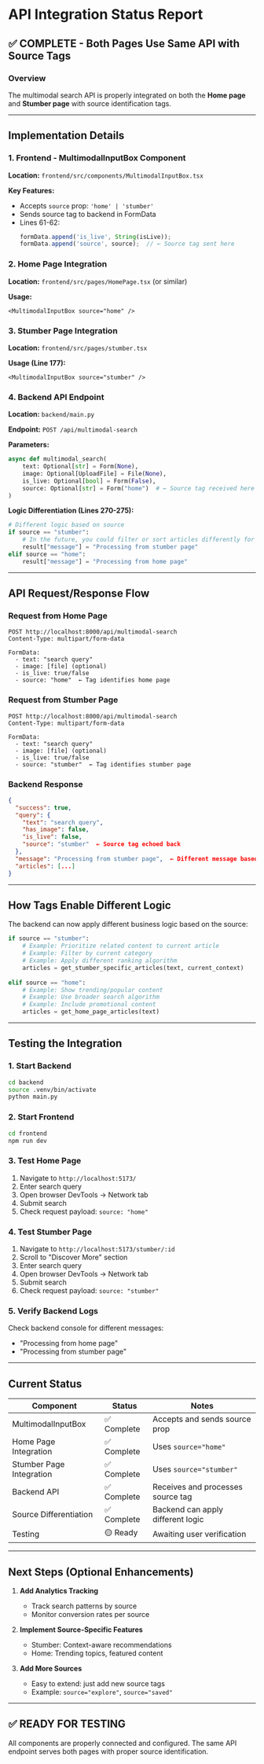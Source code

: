 # API Integration Status Report

## ✅ COMPLETE - Both Pages Use Same API with Source Tags

### Overview
The multimodal search API is properly integrated on both the **Home page** and **Stumber page** with source identification tags.

---

## Implementation Details

### 1. Frontend - MultimodalInputBox Component
**Location:** `frontend/src/components/MultimodalInputBox.tsx`

**Key Features:**
- Accepts `source` prop: `'home' | 'stumber'`
- Sends source tag to backend in FormData
- Lines 61-62:
  ```typescript
  formData.append('is_live', String(isLive));
  formData.append('source', source);  // ← Source tag sent here
  ```

### 2. Home Page Integration
**Location:** `frontend/src/pages/HomePage.tsx` (or similar)

**Usage:**
```tsx
<MultimodalInputBox source="home" />
```

### 3. Stumber Page Integration
**Location:** `frontend/src/pages/stumber.tsx`

**Usage (Line 177):**
```tsx
<MultimodalInputBox source="stumber" />
```

### 4. Backend API Endpoint
**Location:** `backend/main.py`

**Endpoint:** `POST /api/multimodal-search`

**Parameters:**
```python
async def multimodal_search(
    text: Optional[str] = Form(None),
    image: Optional[UploadFile] = File(None),
    is_live: Optional[bool] = Form(False),
    source: Optional[str] = Form("home")  # ← Source tag received here
)
```

**Logic Differentiation (Lines 270-275):**
```python
# Different logic based on source
if source == "stumber":
    # In the future, you could filter or sort articles differently for stumber page
    result["message"] = "Processing from stumber page"
elif source == "home":
    result["message"] = "Processing from home page"
```

---

## API Request/Response Flow

### Request from Home Page
```
POST http://localhost:8000/api/multimodal-search
Content-Type: multipart/form-data

FormData:
  - text: "search query"
  - image: [file] (optional)
  - is_live: true/false
  - source: "home"  ← Tag identifies home page
```

### Request from Stumber Page
```
POST http://localhost:8000/api/multimodal-search
Content-Type: multipart/form-data

FormData:
  - text: "search query"
  - image: [file] (optional)
  - is_live: true/false
  - source: "stumber"  ← Tag identifies stumber page
```

### Backend Response
```json
{
  "success": true,
  "query": {
    "text": "search query",
    "has_image": false,
    "is_live": false,
    "source": "stumber"  ← Source tag echoed back
  },
  "message": "Processing from stumber page",  ← Different message based on source
  "articles": [...]
}
```

---

## How Tags Enable Different Logic

The backend can now apply different business logic based on the source:

```python
if source == "stumber":
    # Example: Prioritize related content to current article
    # Example: Filter by current category
    # Example: Apply different ranking algorithm
    articles = get_stumber_specific_articles(text, current_context)
    
elif source == "home":
    # Example: Show trending/popular content
    # Example: Use broader search algorithm
    # Example: Include promotional content
    articles = get_home_page_articles(text)
```

---

## Testing the Integration

### 1. Start Backend
```bash
cd backend
source .venv/bin/activate
python main.py
```

### 2. Start Frontend
```bash
cd frontend
npm run dev
```

### 3. Test Home Page
1. Navigate to `http://localhost:5173/`
2. Enter search query
3. Open browser DevTools → Network tab
4. Submit search
5. Check request payload: `source: "home"`

### 4. Test Stumber Page
1. Navigate to `http://localhost:5173/stumber/:id`
2. Scroll to "Discover More" section
3. Enter search query
4. Open browser DevTools → Network tab
5. Submit search
6. Check request payload: `source: "stumber"`

### 5. Verify Backend Logs
Check backend console for different messages:
- "Processing from home page"
- "Processing from stumber page"

---

## Current Status

| Component | Status | Notes |
|-----------|--------|-------|
| MultimodalInputBox | ✅ Complete | Accepts and sends source prop |
| Home Page Integration | ✅ Complete | Uses `source="home"` |
| Stumber Page Integration | ✅ Complete | Uses `source="stumber"` |
| Backend API | ✅ Complete | Receives and processes source tag |
| Source Differentiation | ✅ Complete | Backend can apply different logic |
| Testing | 🟡 Ready | Awaiting user verification |

---

## Next Steps (Optional Enhancements)

1. **Add Analytics Tracking**
   - Track search patterns by source
   - Monitor conversion rates per source

2. **Implement Source-Specific Features**
   - Stumber: Context-aware recommendations
   - Home: Trending topics, featured content

3. **Add More Sources**
   - Easy to extend: just add new source tags
   - Example: `source="explore"`, `source="saved"`

---

## ✅ READY FOR TESTING

All components are properly connected and configured. The same API endpoint serves both pages with proper source identification.
